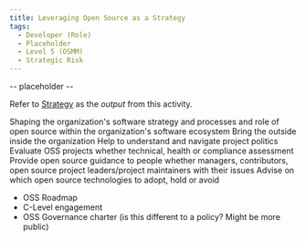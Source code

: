 ```yaml
---
title: Leveraging Open Source as a Strategy
tags: 
  - Developer (Role)
  - Placeholder
  - Level 5 (OSMM)
  - Strategic Risk
---
```


-- placeholder --

Refer to [Strategy](../Artifacts/Strategy) as the _output_ from this activity.

Shaping the organization's software strategy and processes and role of open source within the organization's software ecosystem
Bring the outside inside the organization
Help to understand and navigate project politics
Evaluate OSS projects whether technical, health or compliance assessment
Provide open source guidance to people whether managers, contributors, open source project leaders/project maintainers with their issues
Advise on which open source technologies to adopt, hold or avoid


- OSS Roadmap
- C-Level engagement
- OSS Governance charter (is this different to a policy?  Might be more public)